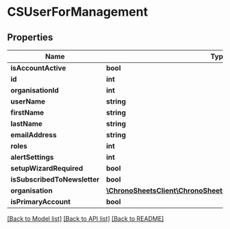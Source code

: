 # CSUserForManagement

## Properties
Name | Type | Description | Notes
------------ | ------------- | ------------- | -------------
**isAccountActive** | **bool** |  | [optional] 
**id** | **int** |  | [optional] 
**organisationId** | **int** |  | [optional] 
**userName** | **string** |  | [optional] 
**firstName** | **string** |  | [optional] 
**lastName** | **string** |  | [optional] 
**emailAddress** | **string** |  | [optional] 
**roles** | **int** |  | [optional] 
**alertSettings** | **int** |  | [optional] 
**setupWizardRequired** | **bool** |  | [optional] 
**isSubscribedToNewsletter** | **bool** |  | [optional] 
**organisation** | [**\ChronoSheetsClient\ChronoSheetsClientLibModel\CSOrganisation**](CSOrganisation.md) |  | [optional] 
**isPrimaryAccount** | **bool** |  | [optional] 

[[Back to Model list]](../README.md#documentation-for-models) [[Back to API list]](../README.md#documentation-for-api-endpoints) [[Back to README]](../README.md)


